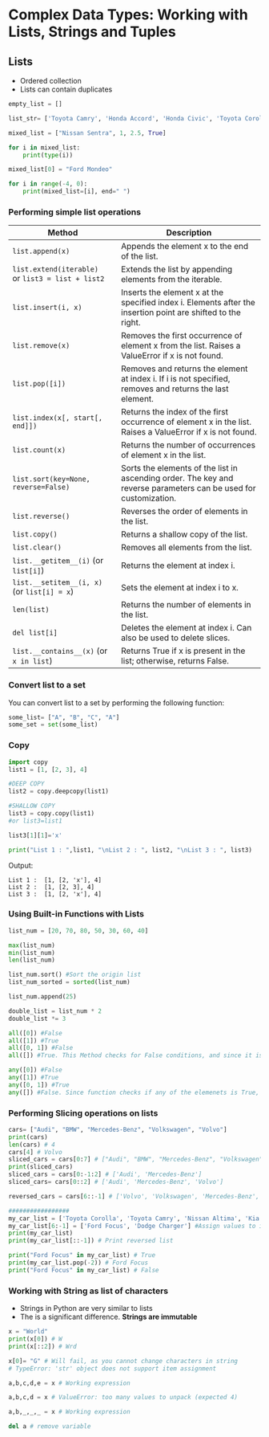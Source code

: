 # Complex Data Types: Working with Lists, Strings and Tuples

## Lists
- Ordered collection
- Lists can contain duplicates


```python
empty_list = []

list_str= ['Toyota Camry', 'Honda Accord', 'Honda Civic', 'Toyota Corolla']

mixed_list = ["Nissan Sentra", 1, 2.5, True]

for i in mixed_list:
    print(type(i))

mixed_list[0] = "Ford Mondeo"

for i in range(-4, 0):
    print(mixed_list=[i], end=" ")
```

### Performing simple list operations

|**Method**|**Description**|
|---|---|
|`list.append(x)`|Appends the element x to the end of the list.|
|`list.extend(iterable)`<br>or `list3 = list + list2`|Extends the list by appending elements from the iterable.
|`list.insert(i, x)`|Inserts the element x at the specified index i. Elements after the insertion point are shifted to the right.
|`list.remove(x)`|Removes the first occurrence of element x from the list. Raises a ValueError if x is not found.
|`list.pop([i])`|Removes and returns the element at index i. If i is not specified, removes and returns the last element.
|`list.index(x[, start[, end]])`|Returns the index of the first occurrence of element x in the list. Raises a ValueError if x is not found.
|`list.count(x)`|Returns the number of occurrences of element x in the list.
|`list.sort(key=None, reverse=False)`|Sorts the elements of the list in ascending order. The key and reverse parameters can be used for customization.
|`list.reverse()`|Reverses the order of elements in the list.
|`list.copy()`|Returns a shallow copy of the list.
|`list.clear()`|Removes all elements from the list.
|`list.__getitem__(i)` (or `list[i]`)|Returns the element at index i.
|`list.__setitem__(i, x)` (or `list[i] = x`)|Sets the element at index i to x.
|`len(list)`|Returns the number of elements in the list.
|`del list[i]`|Deletes the element at index i. Can also be used to delete slices.
|`list.__contains__(x)` (or `x in list`)|Returns True if x is present in the list; otherwise, returns False.

### Convert list to a set
You can convert list to a set by performing the following function:
```python
some_list= ["A", "B", "C", "A"]
some_set = set(some_list)
```

### Copy

```python
import copy
list1 = [1, [2, 3], 4]

#DEEP COPY
list2 = copy.deepcopy(list1) 

#SHALLOW COPY
list3 = copy.copy(list1)
#or list3=list1

list3[1][1]='x'

print("List 1 : ",list1, "\nList 2 : ", list2, "\nList 3 : ", list3)
```
Output:
```
List 1 :  [1, [2, 'x'], 4] 
List 2 :  [1, [2, 3], 4] 
List 3 :  [1, [2, 'x'], 4]
```

### Using Built-in Functions with Lists
```python
list_num = [20, 70, 80, 50, 30, 60, 40]

max(list_num)
min(list_num)
len(list_num)

list_num.sort() #Sort the origin list
list_num_sorted = sorted(list_num)

list_num.append(25)

double_list = list_num * 2
double_list *= 3

all([0]) #False
all([1]) #True
all([0, 1]) #False
all([]) #True. This Method checks for False conditions, and since it is not able to find one in empty list, return is True.

any([0]) #False
any([1]) #True
any([0, 1]) #True
any([]) #False. Since function checks if any of the elemenets is True, and the list is empty, result if false.
```

### Performing Slicing operations on lists

```python
cars= ["Audi", "BMW", "Mercedes-Benz", "Volkswagen", "Volvo"]
print(cars)
len(cars) # 4
cars[4] # Volvo
sliced_cars = cars[0:7] # ["Audi", "BMW", "Mercedes-Benz", "Volkswagen", "Volvo"]
print(sliced_cars)
sliced_cars = cars[0:-1:2] # ['Audi', 'Mercedes-Benz']
sliced_cars= cars[0::2] # ['Audi', 'Mercedes-Benz', 'Volvo']

reversed_cars = cars[6::-1] # ['Volvo', 'Volkswagen', 'Mercedes-Benz', 'BMW', 'Audi']

#################
my_car_list = ['Toyota Corolla', 'Toyota Camry', 'Nissan Altima', 'Kia Soul', 'Kia Optima', 'Honda Civic']
my_car_list[6:-1] = ['Ford Focus', 'Dodge Charger'] #Assign values to indexes 6 and 7/-1
print(my_car_list)
print(my_car_list[::-1]) # Print reversed list

print("Ford Focus" in my_car_list) # True
print(my_car_list.pop(-2)) # Ford Focus
print("Ford Focus" in my_car_list) # False

```

### Working with String as list of characters

- Strings in Python are very similar to lists
- The is a significant difference. **Strings are immutable**


```python
x = "World"
print(x[0]) # W
print(x[::2]) # Wrd

x[0]= "G" # Will fail, as you cannot change characters in string
# TypeError: 'str' object does not support item assignment

a,b,c,d,e = x # Working expression

a,b,c,d = x # ValueError: too many values to unpack (expected 4)

a,b,_,_,_ = x # Working expression

del a # remove variable
```
